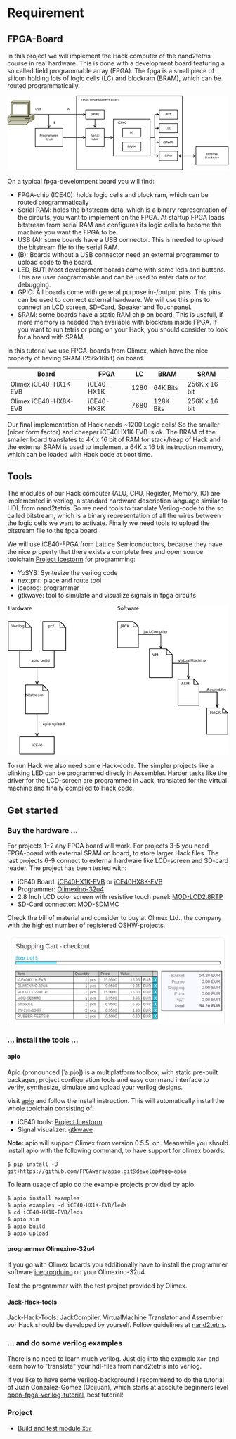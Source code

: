 # Requirement
## FPGA-Board
In this project we will implement the Hack computer of the nand2tetris course in real hardware. This is done with a development board featuring a so called field programmable array (FPGA). The fpga is a small piece of silicon holding lots of logic cells (LC) and blockram (BRAM), which can be routed programmatically.

![](doc/fpga.png)

On a typical fpga-develompent board you will find:
* FPGA-chip (ICE40): holds logic cells and block ram, which can be routed programmatically
* Serial RAM: holds the bitstream data, which is a binary representation of the circuits, you want to implement on the FPGA. At startup FPGA loads bitstream from serial RAM and configures its logic cells to become the machine you want the FPGA to be.
* USB (A): some boards have a USB connector. This is needed to upload the bitstream file to the serial RAM.
* (B): Boards without a USB connector need an external programmer to upload code to the board.
* LED, BUT: Most development boards come with some leds and buttons. This are user programmable and can be used to enter data or for debugging.
* GPIO: All boards come with general purpose in-/output pins. This pins can be used to connect external hardware. We will use this pins to connect an LCD screen, SD-Card, Speaker and Touchpanel.
* SRAM: some boards have a static RAM chip on board. This is usefull, if more memory is needed than available with blockram inside FPGA. If you want to run tetris or pong on your Hack, you should consider to look for a board with SRAM.

In this tutorial we use FPGA-boards from Olimex, which have the nice property of having SRAM (256x16bit) on board.

|Board|FPGA|LC|BRAM|SRAM|
|--|---|--|--|--|
|Olimex iCE40-HX1K-EVB|iCE40-HX1K|1280|64K Bits|256K x 16 bit|
|Olimex iCE40-HX8K-EVB|iCE40-HX8K|7680|128K Bits|256K x 16 bit|

Our final implementation of Hack needs ~1200 Logic cells! So the smaller (nicer form factor) and cheaper iCE40HX1K-EVB is ok. The BRAM of the smaller board translates to 4K x 16 bit of RAM for stack/heap of Hack and the external SRAM is used to implement a 64K x 16 bit instruction memory, which can be loaded with Hack code at boot time.

## Tools

The modules of our Hack computer (ALU, CPU, Register, Memory, IO) are implemented in verilog, a standard hardware description language similar to HDL from nand2tetris. So we need tools to translate Verilog-code to the so called bitstream, which is a binary representation of all the wires between the logic cells we want to activate. Finally we need tools to upload the bitstream file to the fpga board.

We will use iCE40-FPGA from Lattice Semiconductors, because they have the nice property that there exists a complete free and open source toolchain [Project Icestorm](http://www.clifford.at/icestorm/) for programming:
* YoSYS: Syntesize the verilog code
* nextpnr: place and route tool
* iceprog: programmer
* gtkwave: tool to simulate and visualize signals in fpga circuits

![](doc/soft.png)

To run Hack we also need some Hack-code. The simpler projects like a blinking LED can be programmed direcly in Assembler. Harder tasks like the driver for the LCD-screen are programmed in Jack, translated for the virtual machine and finally compiled to Hack code.

## Get started
### Buy the hardware ...

For projects 1+2 any FPGA board will work. For projects 3-5 you need FPGA-board with external SRAM on board, to store larger Hack files. The last projects 6-9 connect to external hardware like  LCD-screen and SD-card reader. The project has been tested with:

* iCE40 Board: [iCE40HX1K-EVB](https://www.olimex.com/Products/FPGA/iCE40/) or [iCE40HX8K-EVB](https://www.olimex.com/Products/FPGA/iCE40/)
* Programmer: [Olimexino-32u4](https://www.olimex.com/Products/Duino/AVR/OLIMEXINO-32U4/open-source-hardware)
* 2.8 Inch LCD color screen with resistive touch panel: [MOD-LCD2.8RTP](https://www.olimex.com/Products/Modules/LCD/MOD-LCD2-8RTP)
* SD-Card connector: [MOD-SDMMC](https://www.olimex.com/Products/Modules/Interface/MOD-SDMMC/open-source-hardware)

Check the bill of material and consider to buy at Olimex Ltd., the company with the highest number of registered OSHW-projects.

![](doc/BOM.png)


### ... install the tools ...
#### apio
Apio (pronounced [ˈa.pjo]) is a multiplatform toolbox, with static pre-built packages, project configuration tools and easy command interface to verify, synthesize, simulate and upload your verilog designs.

 Visit [apio](https://github.com/FPGAwars/apio) and follow the install instruction. This will automatically install the whole toolchain consisting of:
 * iCE40 tools: [Project Icestorm](http://www.clifford.at/icestorm/)
 * Signal visualizer: [gtkwave](http://gtkwave.sourceforge.net/)

**Note:** apio will support Olimex from version 0.5.5. on. Meanwhile you should install apio with the following command, to have support for olimex boards:
```
$ pip install -U git+https://github.com/FPGAwars/apio.git@develop#egg=apio
```
 To learn usage of apio do the example projects provided by apio.
```
$ apio install examples
$ apio examples -d iCE40-HX1K-EVB/leds
$ cd iCE40-HX1K-EVB/leds
$ apio sim
$ apio build
$ apio upload
```

#### programmer Olimexino-32u4
If you go with Olimex boards you additionally have to install the programmer software [iceprogduino](https://github.com/OLIMEX/iCE40HX1K-EVB/tree/master/programmer/olimexino-32u4%20firmware) on your Olimexino-32u4.

Test the programmer with the test project provided by Olimex.

#### Jack-Hack-tools

Jack-Hack-Tools: JackCompiler, VirtualMachine Translator and Assembler vor Hack should be developed by yourself. Follow guidelines at [nand2tetris](https://www.nand2tetris.org/).

### ... and do some verilog examples

There is no need to learn much verilog. Just dig into the example `Xor` and learn how to "translate" your hdl-files from nand2tetris into verilog.

If you like to have some verilog-background I recommend to do the tutorial of Juan González-Gomez (Obijuan), which starts at absolute beginners level [open-fpga-verilog-tutorial](https://github.com/Obijuan/open-fpga-verilog-tutorial/), best tutorial!

### Project
* [Build and test module `Xor`](Xor)